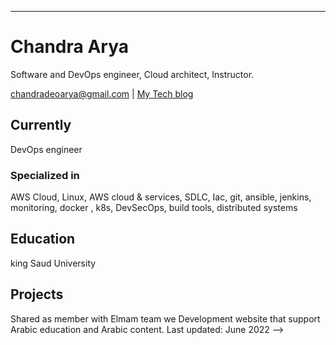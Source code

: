 ---
# Chandra Arya
Software and DevOps engineer, Cloud architect, Instructor.

<div id="webaddress">
<a href="chandradeoarya@gmail.com">chandradeoarya@gmail.com</a>
| <a href="http://chandradeoarya.com">My Tech blog</a>
</div>


## Currently

 DevOps engineer 

### Specialized in

AWS Cloud, Linux, AWS cloud & services, SDLC, Iac, git, ansible, jenkins, monitoring, docker , k8s, DevSecOps, build tools, distributed systems

## Education

king Saud University 

## Projects
Shared as member with Elmam team we Development website that support Arabic education and Arabic content.
Last updated: June 2022 -->

